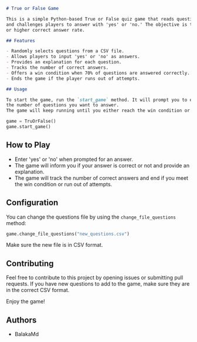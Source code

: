```markdown
# True or False Game

This is a simple Python-based True or False quiz game that reads questions from a CSV file
and challenges players to answer with 'yes' or 'no.' The objective is to achieve a 70%
or higher correct answer rate.

## Features

- Randomly selects questions from a CSV file.
- Allows players to input 'yes' or 'no' as answers.
- Provides an explanation for each question.
- Tracks the number of correct answers.
- Offers a win condition when 70% of questions are answered correctly.
- Ends the game if the player runs out of attempts.

## Usage

To start the game, run the `start_game` method. It will prompt you to enter
the number of questions you want to answer.
The game will keep running until you either reach the win condition or run out of attempts.
```

```python
game = TruOrFalse()
game.start_game()
```


## How to Play

- Enter 'yes' or 'no' when prompted for an answer.
- The game will inform you if your answer is correct or not and provide an explanation.
- The game will track the number of correct answers and end if you meet the win condition or run out of attempts.

## Configuration

You can change the questions file by using the `change_file_questions` method:

```python
game.change_file_questions("new_questions.csv")
```

Make sure the new file is in CSV format.

## Contributing

Feel free to contribute to this project by opening issues or submitting pull requests. If you have new questions to add to the game, make sure they are in the correct CSV format.

Enjoy the game!

## Authors

- BalakaMd
